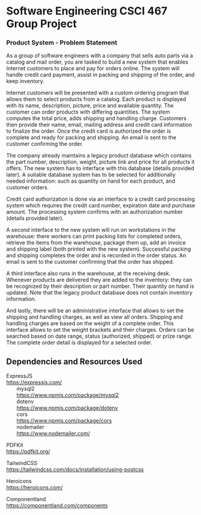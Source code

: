 # Software Engineering CSCI 467 Group Project
### Product System - Problem Statement

As a group of software engineers with a company that sells auto parts via a catalog and mail order, you are tasked to build a new system that enables Internet customers to place and pay for orders online. The system will handle credit card payment, assist in packing and shipping of the order, and keep inventory.

Internet customers will be presented with a custom ordering program that allows them to select products from a catalog. Each product is displayed with its name, description, picture, price and available quantity. The customer can order products with differing quantities. The system computes the total price, adds shipping and handling charge. Customers then provide their name, email, mailing address and credit card information to finalize the order. Once the credit card is authorized the order is complete and ready for packing and shipping. An email is sent to the customer confirming the order.

The company already maintains a legacy product database which contains the part number, description, weight, picture link and price for all products it offers. The new system has to interface with this database (details provided later). A suitable database system has to be selected for additionally needed information: such as quantity on hand for each product, and customer orders.

Credit card authorization is done via an interface to a credit card processing system which requires the credit card number, expiration date and purchase amount. The processing system confirms with an authorization number (details provided later).

A second interface to the new system will run on workstations in the warehouse: there workers can print packing lists for completed orders, retrieve the items from the warehouse, package them up, add an invoice and shipping label (both printed with the new system). Successful packing and shipping completes the order and is recorded in the order status. An email is sent to the customer confirming that the order has shipped.

A third interface also runs in the warehouse, at the receiving desk. Whenever products are delivered they are added to the inventory: they can be recognized by their description or part number. Their quantity on hand is updated. Note that the legacy product database does not contain inventory information.

And lastly, there will be an administrative interface that allows to set the shipping and handling charges, as well as view all orders. Shipping and handling charges are based on the weight of a complete order. This interface allows to set the weight brackets and their charges. Orders can be searched based on date range, status (authorized, shipped) or prize range. The complete order detail is displayed for a selected order.
## Dependencies and Resources Used
ExpressJS \
    https://expressjs.com/ \
    &nbsp;&nbsp;&nbsp;&nbsp;&nbsp;&nbsp;    mysql2 \
    &nbsp;&nbsp;&nbsp;&nbsp;&nbsp;&nbsp;    https://www.npmjs.com/package/mysql2 \
    &nbsp;&nbsp;&nbsp;&nbsp;&nbsp;&nbsp;    dotenv \
    &nbsp;&nbsp;&nbsp;&nbsp;&nbsp;&nbsp;    https://www.npmjs.com/package/dotenv \
    &nbsp;&nbsp;&nbsp;&nbsp;&nbsp;&nbsp;    cors \
    &nbsp;&nbsp;&nbsp;&nbsp;&nbsp;&nbsp;    https://www.npmjs.com/package/cors \
    &nbsp;&nbsp;&nbsp;&nbsp;&nbsp;&nbsp;    nodemailer \
    &nbsp;&nbsp;&nbsp;&nbsp;&nbsp;&nbsp;    https://www.nodemailer.com/

PDFKit \
    https://pdfkit.org/

TailwindCSS \
    https://tailwindcss.com/docs/installation/using-postcss

Heroicons \
    https://heroicons.com/

Componentland \
    https://componentland.com/components


